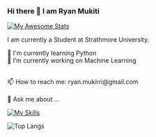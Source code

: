 ### Hi there 👋 I am Ryan Mukiti

[![My Awesome Stats](https://awesome-github-stats.azurewebsites.net/user-stats/Mukiti-Ryan?cardType=github&theme=github-dark)](https://git.io/awesome-stats-card)

I am currently a Student at Strathmore University.

🌱 I'm currently learning Python
<br/>
🔭 I’m currently working on Machine Learning

<br/>
📫 How to reach me: ryan.mukirri@gmail.com

<br/>
<br/>
💬 Ask me about ...

[![My Skills](https://skillicons.dev/icons?i=js,html,css,docker,figma,java,python&perline=4)](https://skillicons.dev)

![Top Langs](https://github-readme-stats.vercel.app/api/top-langs/?username=Mukiti-Ryan&theme=github-dark)

<!--
**Mukiti-Ryan/Mukiti-Ryan** is a ✨ _special_ ✨ repository because its `README.md` (this file) appears on your GitHub profile.
Here are some ideas to get you started:
My name is Ryan Mukiti.
- 🔭 I’m currently working on ...
- 🌱 I’m currently learning ...
- 👯 I’m looking to collaborate on ...
- 🤔 I’m looking for help with ...
- 💬 Ask me about ...
- 📫 How to reach me: ...
- 😄 Pronouns: ...
- ⚡ Fun fact: ...
-->
